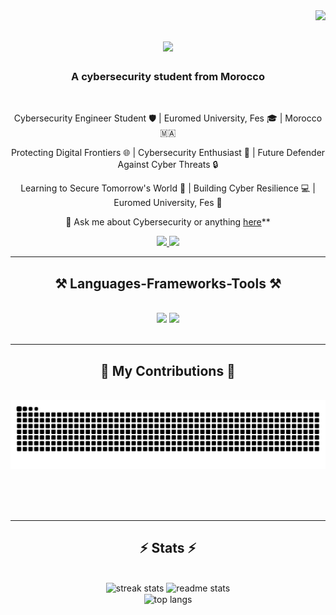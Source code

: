 <img align="right" src="https://visitor-badge.laobi.icu/badge?page_id=elamraniyassine02.elamraniyassine02" />

<h1 align="center">
    <img src="https://readme-typing-svg.herokuapp.com/?font=Righteous&size=35&center=true&vCenter=true&width=500&height=70&duration=4000&lines=Hi+There!+👋;+I'm+EL+AMRANI+Yassine!;" />
</h1>

<h3 align="center">A cybersecurity student from Morocco</h3>

<br/>

<div align="center">
 
Cybersecurity Engineer Student 🛡️ | Euromed University, Fes 🎓 | Morocco 🇲🇦

Protecting Digital Frontiers 🌐 | Cybersecurity Enthusiast 🤖 | Future Defender Against Cyber Threats 🔒

Learning to Secure Tomorrow's World 🌟 | Building Cyber Resilience 💻 | Euromed University, Fes 🏫

💬 Ask me about Cybersecurity or anything [here](https://github.com/elamraniyassine02)**

 </div>
 
<div align="center"> 
  <a href="mailto:yassine.elamrani@eidia.ueuromed.org">
    <img src="https://img.shields.io/badge/Gmail-333333?style=for-the-badge&logo=gmail&logoColor=red" />
  </a>
  <a href="https://linkedin.com/in/" target="_blank">
    <img src="https://img.shields.io/badge/LinkedIn-0077B5?style=for-the-badge&logo=linkedin&logoColor=white" target="_blank" />
  </a>
 
</div>

 <hr/>
 
<h2 align="center">⚒️ Languages-Frameworks-Tools ⚒️</h2>
<br/>
<div align="center">
    <img src="https://skillicons.dev/icons?i=bootstrap,html,css,vscode,github" />
    <img src="https://skillicons.dev/icons?i=python,javascript,c,cpp,pycharm,linux,eclipse,windows,java,mysql,php," /><br>
</div>

<br/>
<hr/>

<div align="center">
  <h2>🐍 My Contributions 🐍</h2>
  <br>
  <img alt="snake eating my contributions" src="https://raw.githubusercontent.com/elamraniyassine02/elamraniyassine02/output/github-contribution-grid-snake.svg" />
  
  <br/><br/><br/>
</div>

<hr/>

<h2 align="center">⚡ Stats ⚡</h2>
<br>
<div align=center>
  <img width=390 src="https://github-readme-streak-stats-salesp07.vercel.app/?user=salesp07&count_private=true&theme=react&border_radius=10" alt="streak stats"/>
  <img width=390 src="https://github-readme-stats-elamraniyassine02.vercel.app/api?username=salesp07&count_private=true&show_icons=true&theme=react&rank_icon=github&border_radius=10" alt="readme stats" />
  <br/>
  <img width=325 align="center" src="https://github-readme-stats-salesp07.vercel.app/api/top-langs/?username=salesp07&hide=HTML&langs_count=8&layout=compact&theme=react&border_radius=10&size_weight=0.5&count_weight=0.5&exclude_repo=github-readme-stats" alt="top langs" />
</div>

<br/><br/>
